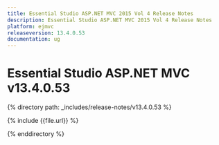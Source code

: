 ```yaml
---
title: Essential Studio ASP.NET MVC 2015 Vol 4 Release Notes
description: Essential Studio ASP.NET MVC 2015 Vol 4 Release Notes
platform: ejmvc
releaseversion: 13.4.0.53
documentation: ug
---
```


# Essential Studio ASP.NET MVC v13.4.0.53

{% directory path: _includes/release-notes/v13.4.0.53 %}

{% include {{file.url}} %}

{% enddirectory %}